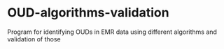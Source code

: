# OUD-algorithms-validation
Program for identifying OUDs in EMR data using different algorithms and validation of those
